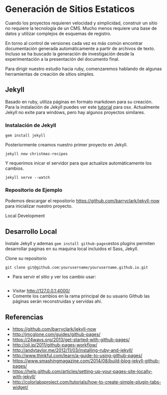 # Generación de Sitios Estaticos

Cuando los proyectos requieren velocidad y simplicidad, construir un sitio no requiere la tecnología de un CMS. Mucho menos requiere una base de datos y utilizar complejos de esquemas de registro.

En torno al control de versiones cada vez es más común encontrar documentación generada automáticamente a partir de archivos de texto. Incluso se ha buscado la generación de investigación desde la experimentación a la presentación del documento final.

Para dirigir nuestro estudio hacia ruby, comenzaremos hablando de algunas herramientas de creación de sitios simples.

## Jekyll

Basado en ruby, utiliza páginas en formato markdown para su creación. Para la instalación de Jekyll puedes ver este [tutorial](http://andytaylor.me/2012/11/03/installing-ruby-and-jekyll/) para osx. Actualmente Jekyll no exite para windows, pero hay algunos proyectos similares.

### Instalación de Jekyll
```
gem install jekyll

```

Posteriormente creamos nuestro primer proyecto en Jekyll.

```
jekyll new christmas-recipes
```  
Y requerimos inicar el servidor para que actualize automáticamente los cambios.

```
jekyll serve --watch
```


### Repositorio de Ejemplo

Podemos descargar el repositorio https://github.com/barryclark/jekyll-now para inicializar nuestro proyecto.

Local Development

## Desarrollo Local


Instale Jekyll y ademas ```gem install github-pages```estos plugins permiten desarrollar paginas en su maquina local incluidos el Sass, Jekyll.


Clone su repositorio   
```
git clone git@github.com:yourusername/yourusername.github.io.git
```

* Para servir el sitio y ver los cambio usar:
```jekyll serve
```

* Visitar http://127.0.0.1:4000/  
* Comente los cambios en la rama principal de su usuario Github las páginas serán reconstruidas y servidas ahi.


## Referencias
* https://github.com/barryclark/jekyll-now
* http://jmcglone.com/guides/github-pages/
* https://24ways.org/2013/get-started-with-github-pages/
* http://oli.jp/2011/github-pages-workflow/
* http://andytaylor.me/2012/11/03/installing-ruby-and-jekyll/
* http://www.thinkful.com/learn/a-guide-to-using-github-pages/
* https://www.smashingmagazine.com/2014/08/build-blog-jekyll-github-pages/
* https://help.github.com/articles/setting-up-your-pages-site-locally-with-jekyll/
* http://colorlabsproject.com/tutorials/how-to-create-simple-plugin-tabs-widget/
